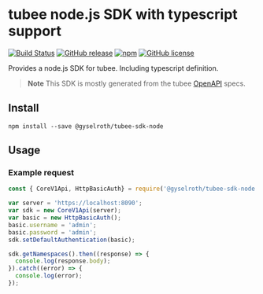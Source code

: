# tubee node.js SDK with typescript support

[![Build Status](https://travis-ci.com/gyselroth/tubee-sdk-typescript-node.svg?branch=master)](https://travis-ci.com/gyselroth/tubee-sdk-typescript-node)
[![GitHub release](https://img.shields.io/github/release/gyselroth/tubee-sdk-node.svg)](https://github.com/gyselroth/tubee-sdk-typescript-node/releases)
[![npm](https://img.shields.io/npm/v/@gyselroth/tubee-sdk-node.svg)](https://www.npmjs.com/package/@gyselroth/tubee-sdk-node)
[![GitHub license](https://img.shields.io/badge/license-MIT-blue.svg)](https://raw.githubusercontent.com/gyselroth/tubee-sdk-typescript-node/master/LICENSE) 

Provides a node.js SDK for tubee. Including typescript definition.
>**Note** This SDK is mostly generated from the tubee [OpenAPI](https://github.com/OAI/OpenAPI-Specification) specs.

## Install
```
npm install --save @gyselroth/tubee-sdk-node
```

## Usage

### Example request

```javascript
const { CoreV1Api, HttpBasicAuth} = require('@gyselroth/tubee-sdk-node');

var server = 'https://localhost:8090';
var sdk = new CoreV1Api(server);
var basic = new HttpBasicAuth();
basic.username = 'admin';
basic.password = 'admin';
sdk.setDefaultAuthentication(basic);

sdk.getNamespaces().then((response) => {
  console.log(response.body);
}).catch((error) => {
  console.log(error);
});
```
